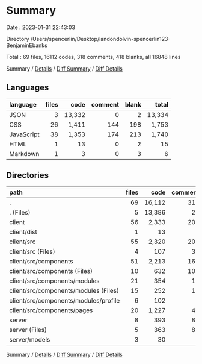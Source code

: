 # Summary

Date : 2023-01-31 22:43:03

Directory /Users/spencerlin/Desktop/landondolvin-spencerlin123-BenjaminEbanks

Total : 69 files,  16112 codes, 318 comments, 418 blanks, all 16848 lines

Summary / [Details](details.md) / [Diff Summary](diff.md) / [Diff Details](diff-details.md)

## Languages
| language | files | code | comment | blank | total |
| :--- | ---: | ---: | ---: | ---: | ---: |
| JSON | 3 | 13,332 | 0 | 2 | 13,334 |
| CSS | 26 | 1,411 | 144 | 198 | 1,753 |
| JavaScript | 38 | 1,353 | 174 | 213 | 1,740 |
| HTML | 1 | 13 | 0 | 2 | 15 |
| Markdown | 1 | 3 | 0 | 3 | 6 |

## Directories
| path | files | code | comment | blank | total |
| :--- | ---: | ---: | ---: | ---: | ---: |
| . | 69 | 16,112 | 318 | 418 | 16,848 |
| . (Files) | 5 | 13,386 | 24 | 8 | 13,418 |
| client | 56 | 2,333 | 205 | 323 | 2,861 |
| client/dist | 1 | 13 | 0 | 2 | 15 |
| client/src | 55 | 2,320 | 205 | 321 | 2,846 |
| client/src (Files) | 4 | 107 | 39 | 27 | 173 |
| client/src/components | 51 | 2,213 | 166 | 294 | 2,673 |
| client/src/components (Files) | 10 | 632 | 102 | 103 | 837 |
| client/src/components/modules | 21 | 354 | 15 | 51 | 420 |
| client/src/components/modules (Files) | 15 | 252 | 15 | 38 | 305 |
| client/src/components/modules/profile | 6 | 102 | 0 | 13 | 115 |
| client/src/components/pages | 20 | 1,227 | 49 | 140 | 1,416 |
| server | 8 | 393 | 89 | 87 | 569 |
| server (Files) | 5 | 363 | 88 | 78 | 529 |
| server/models | 3 | 30 | 1 | 9 | 40 |

Summary / [Details](details.md) / [Diff Summary](diff.md) / [Diff Details](diff-details.md)